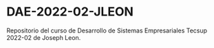 # DAE-2022-02-JLEON
Repositorio del curso de Desarrollo de Sistemas Empresariales Tecsup 2022-02 de Joseph Leon.
